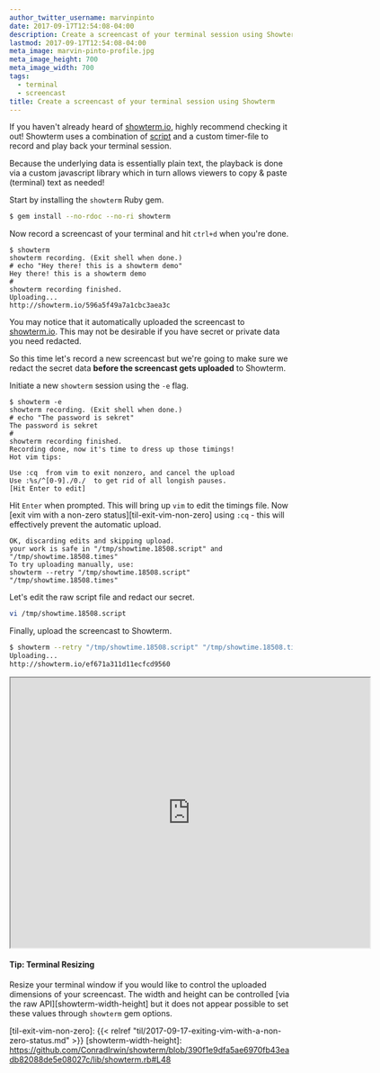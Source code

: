 ```yaml
---
author_twitter_username: marvinpinto
date: 2017-09-17T12:54:08-04:00
description: Create a screencast of your terminal session using Showterm
lastmod: 2017-09-17T12:54:08-04:00
meta_image: marvin-pinto-profile.jpg
meta_image_height: 700
meta_image_width: 700
tags:
  - terminal
  - screencast
title: Create a screencast of your terminal session using Showterm
---
```


If you haven't already heard of [showterm.io][showterm-io], highly recommend
checking it out! Showterm uses a combination of [script][man-script] and a
custom timer-file to record and play back your terminal session.

Because the underlying data is essentially plain text, the playback is done via
a custom javascript library which in turn allows viewers to copy & paste
(terminal) text as needed!

Start by installing the `showterm` Ruby gem.
``` bash
$ gem install --no-rdoc --no-ri showterm
```

Now record a screencast of your terminal and hit `ctrl+d` when you're done.
``` text
$ showterm
showterm recording. (Exit shell when done.)
# echo "Hey there! this is a showterm demo"
Hey there! this is a showterm demo
# 
showterm recording finished.
Uploading...
http://showterm.io/596a5f49a7a1cbc3aea3c
```

You may notice that it automatically uploaded the screencast to
[showterm.io][showterm-io]. This may not be desirable if you have secret or
private data you need redacted.

So this time let's record a new screencast but we're going to make sure we
redact the secret data **before the screencast gets uploaded** to Showterm.

Initiate a new `showterm` session using the `-e` flag.
``` text
$ showterm -e
showterm recording. (Exit shell when done.)
# echo "The password is sekret"
The password is sekret
# 
showterm recording finished.
Recording done, now it's time to dress up those timings!             Hot vim tips:

Use :cq  from vim to exit nonzero, and cancel the upload
Use :%s/^[0-9]./0./  to get rid of all longish pauses.
[Hit Enter to edit]
```

Hit `Enter` when prompted. This will bring up `vim` to edit the timings file.
Now [exit vim with a non-zero status][til-exit-vim-non-zero] using `:cq` - this
will effectively prevent the automatic upload.
``` text
OK, discarding edits and skipping upload.
your work is safe in "/tmp/showtime.18508.script" and "/tmp/showtime.18508.times"
To try uploading manually, use:
showterm --retry "/tmp/showtime.18508.script" "/tmp/showtime.18508.times"
```

Let's edit the raw script file and redact our secret.
``` bash
vi /tmp/showtime.18508.script
```

Finally, upload the screencast to Showterm.
``` bash
$ showterm --retry "/tmp/showtime.18508.script" "/tmp/showtime.18508.times"
Uploading...
http://showterm.io/ef671a311d11ecfcd9560
```

<iframe src="https://showterm.io/ef671a311d11ecfcd9560#fast" width="640" height="480"></iframe>

#### Tip: Terminal Resizing
Resize your terminal window if you would like to control the uploaded
dimensions of your screencast. The width and height can be controlled [via the
raw API][showterm-width-height] but it does not appear possible to set these
values through `showterm` gem options.


[showterm-io]: https://showterm.io
[man-script]: http://man7.org/linux/man-pages/man1/script.1.html
[til-exit-vim-non-zero]: {{< relref "til/2017-09-17-exiting-vim-with-a-non-zero-status.md" >}}
[showterm-width-height]: https://github.com/ConradIrwin/showterm/blob/390f1e9dfa5ae6970fb43eadb82088de5e08027c/lib/showterm.rb#L48
